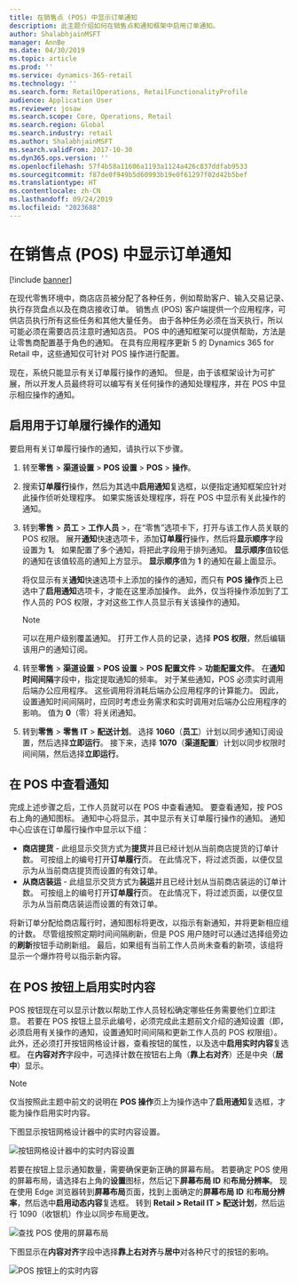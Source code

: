 ```yaml
---
title: 在销售点 (POS) 中显示订单通知
description: 此主题介绍如何在销售点和通知框架中启用订单通知。
author: ShalabhjainMSFT
manager: AnnBe
ms.date: 04/30/2019
ms.topic: article
ms.prod: ''
ms.service: dynamics-365-retail
ms.technology: ''
ms.search.form: RetailOperations, RetailFunctionalityProfile
audience: Application User
ms.reviewer: josaw
ms.search.scope: Core, Operations, Retail
ms.search.region: Global
ms.search.industry: retail
ms.author: ShalabhjainMSFT
ms.search.validFrom: 2017-10-30
ms.dyn365.ops.version: ''
ms.openlocfilehash: 57f4b58a11606a1193a1124a426c837ddfab9533
ms.sourcegitcommit: f87de0f949b5d60993b19e0f61297f02d42b5bef
ms.translationtype: HT
ms.contentlocale: zh-CN
ms.lasthandoff: 09/24/2019
ms.locfileid: "2023688"
---
```

# <a name="show-order-notifications-in-the-point-of-sale-pos"></a>在销售点 (POS) 中显示订单通知

[!include [banner](includes/banner.md)]

在现代零售环境中，商店店员被分配了各种任务，例如帮助客户、输入交易记录、执行存货盘点以及在商店接收订单。 销售点 (POS) 客户端提供一个应用程序，可供店员执行所有这些任务和其他大量任务。 由于各种任务必须在当天执行，所以可能必须在需要店员注意时通知店员。 POS 中的通知框架可以提供帮助，方法是让零售商配置基于角色的通知。 在具有应用程序更新 5 的 Dynamics 365 for Retail 中，这些通知仅可针对 POS 操作进行配置。


现在，系统只能显示有关订单履行操作的通知。 但是，由于该框架设计为可扩展，所以开发人员最终将可以编写有关任何操作的通知处理程序，并在 POS 中显示相应操作的通知。

## <a name="enable-notifications-for-order-fulfillment-operations"></a>启用用于订单履行操作的通知

要启用有关订单履行操作的通知，请执行以下步骤。

1. 转至**零售** &gt; **渠道设置** &gt; **POS 设置** &gt; **POS** &gt; **操作**。
2. 搜索**订单履行**操作，然后为其选中**启用通知**复选框，以便指定通知框架应针对此操作侦听处理程序。 如果实施该处理程序，将在 POS 中显示有关此操作的通知。
3. 转到**零售** &gt; **员工** &gt; **工作人员** &gt;，在“零售”选项卡下，打开与该工作人员关联的 POS 权限。 展开**通知**快速选项卡，添加**订单履行**操作，然后将**显示顺序**字段设置为 **1**。 如果配置了多个通知，将把此字段用于排列通知。 **显示顺序**值较低的通知在该值较高的通知上方显示。 **显示顺序**值为 **1** 的通知在最上面显示。

    将仅显示有关**通知**快速选项卡上添加的操作的通知，而只有 **POS 操作**页上已选中了**启用通知**选项卡，才能在这里添加操作。 此外，仅当将操作添加到了工作人员的 POS 权限，才对这些工作人员显示有关该操作的通知。

    > [!NOTE]
    > 可以在用户级别覆盖通知。 打开工作人员的记录，选择 **POS 权限**，然后编辑该用户的通知订阅。

4. 转至**零售** &gt; **渠道设置** &gt; **POS 设置** &gt; **POS 配置文件** &gt; **功能配置文件**。 在**通知时间间隔**字段中，指定提取通知的频率。 对于某些通知，POS 必须实时调用后端办公应用程序。 这些调用将消耗后端办公应用程序的计算能力。 因此，设置通知时间间隔时，应同时考虑业务需求和实时调用对后端办公应用程序的影响。 值为 **0**（零）将关闭通知。
5. 转到**零售** &gt; **零售 IT** &gt; **配送计划**。 选择 **1060**（**员工**）计划以同步通知订阅设置，然后选择**立即运行**。 接下来，选择 **1070**（**渠道配置**）计划以同步权限时间间隔，然后选择**立即运行**。

## <a name="view-notifications-in-the-pos"></a>在 POS 中查看通知

完成上述步骤之后，工作人员就可以在 POS 中查看通知。 要查看通知，按 POS 右上角的通知图标。 通知中心将显示，其中显示有关订单履行操作的通知。 通知中心应该在订单履行操作中显示以下组：

- **商店提货** - 此组显示交货方式为**提货**并且已经计划从当前商店提货的订单计数。 可按组上的编号打开**订单履行**页。 在此情况下，将过滤页面，以便仅显示为从当前商店提货而设置的有效订单。
- **从商店装运** - 此组显示交货方式为**装运**并且已经计划从当前商店装运的订单计数。 可按组上的编号打开**订单履行**页。 在此情况下，将过滤页面，以便仅显示为从当前商店装运而设置的有效订单。

将新订单分配给商店履行时，通知图标将更改，以指示有新通知，并将更新相应组的计数。 尽管组按照定期时间间隔刷新，但是 POS 用户随时可以通过选择组旁边的**刷新**按钮手动刷新组。 最后，如果组有当前工作人员尚未查看的新项，该组将显示一个爆炸符号以指示新内容。

## <a name="enable-live-content-on-pos-buttons"></a>在 POS 按钮上启用实时内容

POS 按钮现在可以显示计数以帮助工作人员轻松确定哪些任务需要他们立即注意。 若要在 POS 按钮上显示此编号，必须完成此主题前文介绍的通知设置（即，必须启用有关操作的通知，设置通知时间间隔和更新工作人员的 POS 权限组）。 此外，还必须打开按钮网格设计器，查看按钮的属性，以及选中**启用实时内容**复选框。 在**内容对齐**字段中，可选择计数在按钮右上角（**靠上右对齐**）还是中央（**居中**）显示。

> [!NOTE]
> 仅当按照此主题中前文的说明在 **POS 操作**页上为操作选中了**启用通知**复选框，才能为操作启用实时内容。

下图显示按钮网格设计器中的实时内容设置。

![按钮网格设计器中的实时内容设置](./media/ButtonGridDesigner.png "按钮网格设计器中的实时内容设置")

若要在按钮上显示通知数量，需要确保更新正确的屏幕布局。 若要确定 POS 使用的屏幕布局，请选择右上角的**设置**图标，然后记下**屏幕布局 ID** 和**布局分辨率**。 现在使用 Edge 浏览器转到**屏幕布局**页面，找到上面确定的**屏幕布局 ID** 和**布局分辨率**，然后选中**启用动态内容**复选框。 转到 **Retail \> Retail IT \> 配送计划**，然后运行 1090（收银机）作业以同步布局更改。


![查找 POS 使用的屏幕布局](./media/Choose_screen_layout.png "查找屏幕布局")

下图显示在**内容对齐**字段中选择**靠上右对齐**与**居中**对各种尺寸的按钮的影响。

![POS 按钮上的实时内容](./media/ButtonsWithLiveContent.png "POS 按钮上的实时内容")
